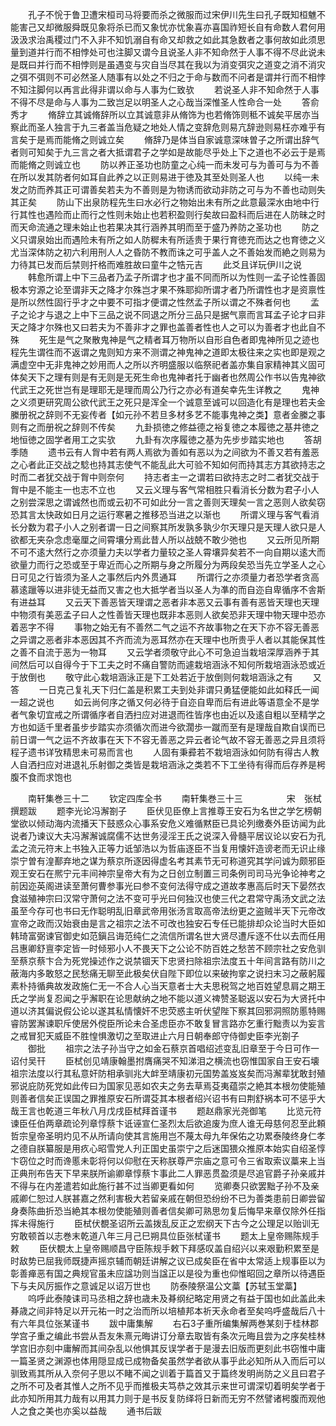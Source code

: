 <!-- { "loadSidebar": true } -->
　　孔子不恱于鲁卫遭宋桓司马将要而杀之微服而过宋伊川先生曰孔子既知桓魋不能害己又却微服舜既见象将杀已而又象忧亦忧象喜亦喜国祚短长自有命数人君何用汲汲求治禹稷过门不入非不知饥溺自有命又却救之如此其急数者之事何故如此须思量到道并行而不相悖处可也注脚又谓今且说圣人非不知命然于人事不得不尽此说未是既曰并行而不相悖则是虽遇变与灾自当尽其在我以为消变弭灾之道变之消不消灾之弭不弭则不可必然圣人随事有以处之不归之于命与数而不问者是谓并行而不相悖不知注脚何以再言此得非谓以命与人事为仁致欤
　　若说圣人非不知命然于人事不得不尽是命与人事为二致岂足以明圣人之心哉当深惟圣人性命合一处
　　答俞秀才
　　脩辞立其诚脩辞所以立其诚意非从脩饰为也若脩饰则秪不诚矣平居亦当察此而圣人独言于九三者盖当危疑之地处人情之变辞危则易亢辞逊则易枉亦难乎有言矣于是焉而能脩之则诚立矣
　　脩辞乃是体当自家诚意深味曽子之所谓出辞气者则可知矣于九三言之者大抵谓君子之学如是故能尽乎处上下之道也不必云于是焉而能脩之则诚立也
　　防以养正圣功也防童之心纯一而未发可与为善可与为不善在所以发其防者何如耳自此养之以正则易进于徳及其至处则圣人也
　　以纯一未发之防而养其正可谓善矣若夫为不善则是为物诱而欲动非防之可与为不善也动则失其正矣
　　防山下出泉防程先生曰水必行之物始出未有所之此意最深水由地中行行其性也遇险而止而行之性则未始止也若积盈则行矣故曰盈科而后进在人防昧之时而天命流通之理未始止也若果决其行涵养其明而至于盛乃养防之圣功也
　　防之义只谓泉始出而遇险未有所之如人防穉未有所适贵于果行育徳充而达之也育徳之义尤当深体防之初六利用刑人人之昏防不教而诛之可乎盖人之不善始发而絶之则易为力待其已发而后禁则扞格而难胜故曰童牛之牿元吉
　　此爻且详玩伊川之说
　　韩愈所谓上中下三品者乃孟子所谓才也才虽不同而所以为性则一孟子论性善固极本穷源之论至谓非天之降才尔殊岂才果不殊耶抑所谓才者乃所谓性也才是资禀性是所以然性固行乎才之中要不可指才便谓之性然孟子所以谓之不殊者何也
　　孟子之论才与退之上中下三品之说不同退之所分三品只是据气禀而言耳孟子论才曰非天之降才尔殊也又曰若夫为不善非才之罪也盖善者性也人之可以为善者才也此自不殊
　　死生是气之聚散鬼神是气之精者耳万物所以自形自色者即鬼神所见之迹也程先生谓徃而不返谓之鬼则知方来不测谓之神鬼神之道即太极往来之实也即是观之满虚空中无非鬼神之妙用而人之所以齐明盛服以临祭祀者盖亦集自家精神其义固可体矣天下之理有则是有无则是无死生命也鬼神者托于幽者也然周公作书以告鬼神欲代武王之死世岂有是理耶无是理而周公乃行之亦必有道矣幸先生详教之
　　鬼神之义须更研究周公欲代武王之死只是浑全一个诚意至诚可以回造化有是理也若夫金縢册祝之辞则不无妄传者【如元孙不若旦多材多艺不能事鬼神之类】意者金縢之事则有之而册祝之辞则不传矣
　　九卦损徳之修益德之裕复徳之本履徳之基井徳之地恒徳之固学者用工之实欤
　　九卦有次序履徳之基为先步步踏实地也
　　答胡季随
　　遗书云有人胷中若有两人焉欲为善如有恶以为之间欲为不善又若有羞恶之心者此正交战之騐也持其志使气不能乱此大可验不知如何而持其志方其欲持志之时而二者犹交战于胷中则奈何
　　持志者主一之谓若曰欲持志之时二者犹交战于胷中是不能主一也志不立也
　　又云义理与客气常相胜只看消长分数为君子小人之别尝深思之谓诚然也而或云初不可如此分一言之善则天理矣一言之恶则人欲矣窃恐其言太快政如日月之运行寒暑之推移恐当进之以渐也
　　所谓义理与客气看消长分数为君子小人之别者谓一日之间察其所发孰多孰少尔天理只是天理人欲只是人欲都无夹杂念虑毫厘之间霄壤分焉此昔人所以战兢不敢少弛也
　　又云所见所期不可不逺大然行之亦须量力夫以学者力量较之圣人霄壤异矣若不一向自期以逺大而欲量力而行之恐或至于卑近而心之所期与身之所履分为两段矣恐当先立学圣人之心日可见之行皆须为圣人之事然后内外贯通耳
　　所谓行之亦须量力者恐学者贪高慕逺躐等以进非徒无益而又害之也大抵学者当以圣人为凖的而自迩自卑循序不舎斯有进益耳
　　又云天下善恶皆天理谓之恶者非本恶又云事有善有恶皆天理也天理中物须有美恶孟子曰人之性善皆天理也既非本恶则人欲矣恐非天理中物天理中恐亦着恶字不得
　　事物之始无有不善然二气之运不齐故事物之在天下亦不容无善恶之异谓之恶者非本恶因其不齐而流为恶耳然亦在天理中也所贵乎人者以其能保其性之善不自流于恶为一物耳
　　又云学者须敬守此心不可急迫当栽培深厚涵养于其间然后可以自得今于下工夫之时不痛自警防而遽栽培涵泳不知何所栽培涵泳恐或近于放倒也
　　敬守此心栽培涵泳正是下工处若近于放倒则何栽培涵泳之有
　　又答
　　一日克己复礼天下归仁盖是积累工夫到处非谓只勇猛便能如此如释氏一闻一超之说也
　　如云尚何序之循又何必待于自迩自卑而后有进此等语意全不是学者气象切宜戒之所谓循序者自洒扫应对进退而徃皆序也由近以及逺自粗以至精学之方也如适千里者虽步步踏实亦须循次而进今欲濶歩一蹴而至有是理哉自欺自误而已前日谓一气之运不齐故事在天下不容无善恶之异云者论气故不容无善恶之异且须将程子遗书详攷精思未可易而言也
　　人固有秉彛若不栽培涵泳如何防有得古人教人自洒扫应对进退礼乐射御之类皆是栽培涵泳之类若不下工坐待有得而后存养是枵腹不食而求饱也










　　南轩集巻三十二
　　钦定四库全书
　　南轩集巻三十三　　　　　宋　张栻　撰题跋
　　题李光论冯澥劄子
　　臣伏见臣僚上言推尊王安石为名世之学乞榜朝堂欲以倾动海内流播天下鼓惑众心事系安危义难循黙臣已具论列缴奏外臣访闻为此说者乃谏议大夫冯澥澥诚腐儒不达世务浸淫王氏之说深入骨髓平居议论以安石为孔孟之流元符末上书独入正等力诋邹浩以为哲庙逐臣不当复用懐奸造谤老而无识止缘崇宁曽有湟鄯弃地之谋为蔡京所逐因得虚名考其素节无可称道究其学问诚为颇邪臣观王安石在熈宁元丰间神宗皇帝大有为之日创立制置三司条例司司马光争论神考之前因迩英阁进读至萧何曹参事光曰参不变何法得守成之道故孝惠高后时天下晏然衣食滋殖神宗曰汉常守萧何之法不变可乎光曰何独汉也使三代之君常守禹汤文武之法虽至今存可也书曰无作聪明乱旧章武帝用张汤言取高帝法纷更之盗贼半天下元帝改宣帝之政而汉始衰由是言之祖宗之法不可改也独安石专任已能排却众论当时大臣如韩琦富弼谏官御史如范鎭吕诲范纯仁之流信所谓名世大贤尽遭斥逐不仕以去而任用吕惠卿舒亶李定皆一时倾邪小人不畏天下之公论不防百姓之愁苦不顾宗社之安危驯至蔡京蔡卞合为死党操述作之说禁锢天下忠贤扫除祖宗法度五十年间言路有防川之蔽海内多敢怒之民愁痛无聊至此极矣伏自陛下即位以来破拘挛之说扫末习之蔽躬履素朴持循典故发政施仁无一不合人心当天意者士大夫思税驾之地百姓望息肩之期王氏之学尚复忍闻之乎澥职在论思献纳之地不能以道义禆赞圣聪返以安石为大贤托中道以济其偏说假公论以遂其私情懐奸不忠荧惑主听伏望陛下察其回邪洞照防慝特赐睿防罢澥谏职斥使居外傥臣所论未合圣虑臣亦不敢复冒言路亦乞重行黜责以为妄言之戒冒犯天威臣不胜惶惧激切之至取进止六月日朝奉郎守侍御史臣李光劄子
　　御批
　　祖宗之法子孙当守之如金石蔡京首唱绍述变乱旧章至于今日可作一诏付吴幵
　　臣栻创见靖康翰墨拊膺痛哭不知涕泪之横流也窃惟国家自王安石壊祖宗法度以行其私意奸防相承驯兆大衅至靖康初元国势盖岌岌矣而冯澥辈犹敢封殖邪说庇防死党如此传曰为国家见恶如农夫之务去草焉芟夷蕴崇之絶其本根勿使能殖则善者信矣正误国之罪推原安石所谓芟其本根者绍兴诏书有曰荆舒祸本可不惩乎大哉王言也乾道三年秋八月戊戌臣栻拜首谨书
　　题赵鼎家光尧御笔
　　比览元符谏臣任伯两章疏论列章惇蔡卞诋诬宣仁圣烈太后欲追废为庶人谁无母慈何忍至此頼哲宗皇帝圣明灼见不从所请向使其言施用岂不蔑太母九年保佑之功累泰陵终身仁孝之德自朕纂服是用疚心昭雪党人刋正国史虽崇宁之后迷国猥众推原本始实自绍圣惇卞窃位之时而谗慝未彰将何以仰慰在天称朕尊严宗庙之意可令三省取索议藁来上当正典刑布告天下早来朕所谕卿章惇蔡卞事此二人罪恶贯盈须是尽追官爵子孙亲戚并不得与在内差遣若如此施行甚不过当卿更看如何
　　览卿奏只欲罢黜子孙不及亲戚卿仁恕过人朕甚嘉之然利害极大若留亲戚在朝但恐纷纷不已为善类患前日卿尝留身奏陈曲折恐当絶其本根勿使能殖则善者信矣卿可熟思勿复后悔早来章仅除外任指挥未得施行
　　臣栻伏覩圣诏所云盖拨乱反正之宏纲天下古今之公理足以贻训无穷敢顿首以志巻末乾道八年三月己巳朔具位臣张栻谨书
　　题太上皇帝赐陈规手敕
　　臣伏覩太上皇帝赐顺昌守臣陈规手敕下拜感叹盖自绍兴以来艰勤积累至是时敌势已屈我师既捷声摇京辅而朝廷讲解之议已成矣臣在省中太常适上规事臣以为彰善瘅恶有国之典规官虽未应諡功则当諡正以是役为重也仰惟昭回之章所以待遇臣下与夫风厉振作之意诚足以诏万世也
　　防泰陵祭温公文藁【苏轼玉堂藁】
　　呜呼此泰陵诔司马丞相之辞也歳未及朞纲纪略定用贤之有益于国也如此盖此未朞歳之间非特足以开元祐一时之治而所以培植邦本祈天永命者至矣呜呼盛哉后八十有六年具位张某谨书
　　跋中庸集解
　　右石子重所编集解两巻某刻于桂林郡学宫子重之编此书尝从吾友朱熹元晦讲订分章去取皆有条次元晦且尝为之序矣桂林学宫旧亦刻中庸解而其间杂乱以他惧其反误学者于是漫去旧版而更刻此书窃惟中庸一篇圣贤之渊源也体用隠显成已成物备矣虽然学者欲从事乎此必知所从入而后可以驯致焉其所从入奈何子思以不睹不闻之训着于篇首又于篇终发明尚防之义且曰君子之所不可及者其惟人之所不见乎而推极夫笃恭之效其示来世可谓深切着明矣学者于此亦知所用其力哉有以用其力则于是书反复防绎将日新而无穷不然譬诸枵腹而观他人之食之美也亦奚以益哉
　　通书后跋

